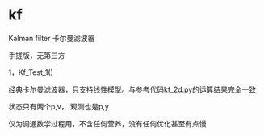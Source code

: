 # kf
Kalman filter 卡尔曼滤波器

手搓版，无第三方

1，Kf_Test_1()

  经典卡尔曼滤波器，只支持线性模型。与参考代码kf_2d.py的运算结果完全一致
  
  状态只有两个p,v，  观测也是p,y
  
  仅为调通数学过程用，不含任何营养，没有任何优化甚至有点慢
